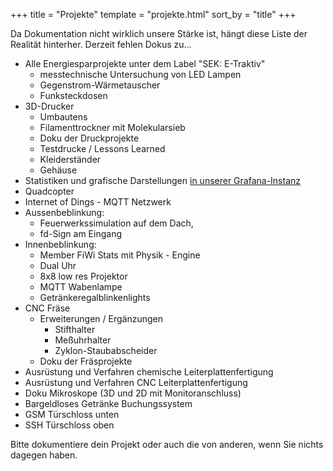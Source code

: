 +++
title = "Projekte"
template = "projekte.html"
sort_by = "title"
+++

Da Dokumentation nicht wirklich unsere Stärke ist, hängt diese Liste der
Realität hinterher. Derzeit fehlen Dokus zu...

- Alle Energiesparprojekte unter dem Label "SEK: E-Traktiv"
  - messtechnische Untersuchung von LED Lampen
  - Gegenstrom-Wärmetauscher
  - Funksteckdosen
- 3D-Drucker
  - Umbautens
  - Filamenttrockner mit Molekularsieb
  - Doku der Druckprojekte
  - Testdrucke / Lessons Learned
  - Kleiderständer
  - Gehäuse
- Statistiken und grafische Darstellungen [in unserer
    Grafana-Instanz](https://stats.flipdot.org/dashboard/db/users)
- Quadcopter
- Internet of Dings - MQTT Netzwerk
- Aussenbeblinkung:
  - Feuerwerkssimulation auf dem Dach,
  - fd-Sign am Eingang
- Innenbeblinkung:
  - Member FiWi Stats mit Physik - Engine
  - Dual Uhr
  - 8x8 low res Projektor
  - MQTT Wabenlampe
  - Getränkeregalblinkenlights
- CNC Fräse
  - Erweiterungen / Ergänzungen
    - Stifthalter
    - Meßuhrhalter
    - Zyklon-Staubabscheider
  - Doku der Fräsprojekte
- Ausrüstung und Verfahren chemische Leiterplattenfertigung
- Ausrüstung und Verfahren CNC Leiterplattenfertigung
- Doku Mikroskope (3D und 2D mit Monitoranschluss)
- Bargeldloses Getränke Buchungssystem
- GSM Türschloss unten
- SSH Türschloss oben

Bitte dokumentiere dein Projekt oder auch die von anderen, wenn Sie nichts dagegen haben.
